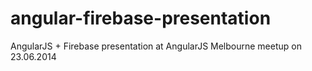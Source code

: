 angular-firebase-presentation
=============================

AngularJS + Firebase presentation at AngularJS Melbourne meetup on 23.06.2014

